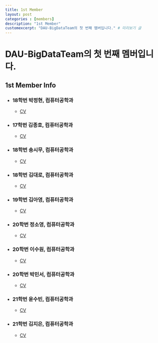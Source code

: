 ```yaml
---
title: 1st Member
layout: post
categories : [members]
description: "1st Member"
customexcerpt: "DAU-BigDataTeam의 첫 번째 멤버입니다." # 미리보기 글 
---
```


# DAU-BigDataTeam의 첫 번째 멤버입니다.

## 1st Member Info

- ### 18학번 박정현, 컴퓨터공학과
  - [CV](https://drive.google.com/file/d/1JJ8ZEiqy6T9AVYT9pb45yKvRZmboiEyN/view?usp=share_link)
- ### 17학번 김종호, 컴퓨터공학과
  - [CV](https://drive.google.com/file/d/1sQbRkCaTeMU2z2i7o54yhWGZMKotv224/view)
- ### 18학번 송시무, 컴퓨터공학과
  - [CV](https://drive.google.com/file/d/1N-nFYEpVMWw8pyHFce0AmpI-EWzbOuKs/view?usp=sharing)
- ### 18학번 김대로, 컴퓨터공학과
  - [CV](https://drive.google.com/file/d/1Ih33TesrVx4Z9mVsGLu3SFmIJP9Qclt6/view?usp=share_link)
- ### 19학번 김아영, 컴퓨터공학과
  - [CV](https://drive.google.com/file/d/1R1Xl6XClxfTWcPn7KvLfatyqV_qmBSJH/view?usp=sharing)
- ### 20학번 정소영, 컴퓨터공학과
  - [CV](https://drive.google.com/file/d/1U0AQyfW8seQvxjNURO6-nEMB_42X9Uid/view)
- ### 20학번 이수원, 컴퓨터공학과
  - [CV](https://drive.google.com/file/d/1HuSFKuQj5HxTC9bmNn47pF54gLxzkVoQ/view?usp=drivesdk)
- ### 20학번 박민서, 컴퓨터공학과
  - [CV](https://drive.google.com/file/d/1voFUU95ixVI9gNBpb--jfujJyDf5bU3C/view?usp=sharing)
- ### 21학번 윤수빈, 컴퓨터공학과
  - [CV](https://drive.google.com/file/d/11j2gq_b5BhEn3VO8_2SAV__sF0q-uwlx/view?usp=share_link)
- ### 21학번 김지은, 컴퓨터공학과
  - [CV](https://drive.google.com/file/d/11P_V7HmrgqHelF4-J6X4AwB9ZIRLa3Qp/view?usp=share_link)
